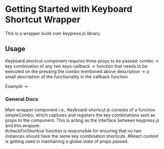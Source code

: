 # Getting Started with Keyboard Shortcut Wrapper
This is a wrapper build over keypress.js library.
## Usage
Keyboard shortcut component requires three props to be passed:
combo -> key combination of any two keys 
callback -> function that needs to be executed on the pressing the combo mentioned above
description -> a small description of the functionality in the callback function

Example ->
 <KeyboardShortcut combo="shift y" callback={turnYellow}
    description="Turns the components background color to yellow" />


### General Docs
Main wrapper component i.e., Keyboard-shortcut.js consists of a function simpleCombo,
which captures and registers the key combinations sent as props to the component. This is acting as the interface between keypress.js and this wrapper.  
#checkForShortcut function is responsible for ensuring that no two instances should have 
the same key combination shortcuts. 
#React context is getting used in maintaining a global state of props passed. 